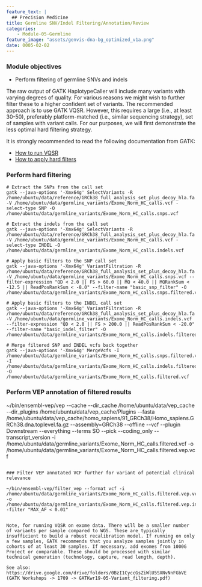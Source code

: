 ```yaml
---
feature_text: |
  ## Precision Medicine
title: Germline SNV/Indel Filtering/Annotation/Review
categories:
    - Module-05-Germline
feature_image: "assets/genvis-dna-bg_optimized_v1a.png"
date: 0005-02-02
---
```


### Module objectives

- Perform filtering of germline SNVs and indels 

The raw output of GATK HaplotypeCaller will include many variants with varying degrees of quality. For various reasons we might wish to further filter these to a higher confident set of variants. The recommended approach is to use GATK VQSR. However, this requires a large (i.e., at least 30-50), preferably platform-matched (i.e., similar sequencing strategy), set of samples with variant calls. For our purposes, we will first demonstrate the less optimal hard filtering strategy. 

It is strongly recommended to read the following documentation from GATK:
- [How to run VQSR](https://software.broadinstitute.org/gatk/documentation/article?id=2805)
- [How to apply hard filters](https://software.broadinstitute.org/gatk/documentation/article?id=2806) 

### Perform hard filtering

```
# Extract the SNPs from the call set
gatk --java-options '-Xmx64g' SelectVariants -R /home/ubuntu/data/reference/GRCh38_full_analysis_set_plus_decoy_hla.fa -V /home/ubuntu/data/germline_variants/Exome_Norm_HC_calls.vcf -select-type SNP -O /home/ubuntu/data/germline_variants/Exome_Norm_HC_calls.snps.vcf

# Extract the indels from the call set
gatk --java-options '-Xmx64g' SelectVariants -R /home/ubuntu/data/reference/GRCh38_full_analysis_set_plus_decoy_hla.fa -V /home/ubuntu/data/germline_variants/Exome_Norm_HC_calls.vcf -select-type INDEL -O /home/ubuntu/data/germline_variants/Exome_Norm_HC_calls.indels.vcf

# Apply basic filters to the SNP call set
gatk --java-options '-Xmx64g' VariantFiltration -R /home/ubuntu/data/reference/GRCh38_full_analysis_set_plus_decoy_hla.fa -V /home/ubuntu/data/germline_variants/Exome_Norm_HC_calls.snps.vcf --filter-expression "QD < 2.0 || FS > 60.0 || MQ < 40.0 || MQRankSum < -12.5 || ReadPosRankSum < -8.0" --filter-name "basic_snp_filter" -O /home/ubuntu/data/germline_variants/Exome_Norm_HC_calls.snps.filtered.vcf

# Apply basic filters to the INDEL call set
gatk --java-options '-Xmx64g' VariantFiltration -R /home/ubuntu/data/reference/GRCh38_full_analysis_set_plus_decoy_hla.fa -V /home/ubuntu/data/germline_variants/Exome_Norm_HC_calls.indels.vcf --filter-expression "QD < 2.0 || FS > 200.0 || ReadPosRankSum < -20.0" --filter-name "basic_indel_filter" -O /home/ubuntu/data/germline_variants/Exome_Norm_HC_calls.indels.filtered.vcf

# Merge filtered SNP and INDEL vcfs back together
gatk --java-options '-Xmx64g' MergeVcfs -I /home/ubuntu/data/germline_variants/Exome_Norm_HC_calls.snps.filtered.vcf -I /home/ubuntu/data/germline_variants/Exome_Norm_HC_calls.indels.filtered.vcf -O /home/ubuntu/data/germline_variants/Exome_Norm_HC_calls.filtered.vcf

```

### Perform VEP annotation of filtered results
~/bin/ensembl-vep/vep --cache --dir_cache /home/ubuntu/data/vep_cache --dir_plugins /home/ubuntu/data/vep_cache/Plugins --fasta /home/ubuntu/data/vep_cache/homo_sapiens/91_GRCh38/Homo_sapiens.GRCh38.dna.toplevel.fa.gz --assembly=GRCh38 --offline --vcf --plugin Downstream --everything --terms SO --pick --coding_only --transcript_version -i /home/ubuntu/data/germline_variants/Exome_Norm_HC_calls.filtered.vcf -o /home/ubuntu/data/germline_variants/Exome_Norm_HC_calls.filtered.vep.vcf

```

### Filter VEP annotated VCF further for variant of potential clinical relevance

~/bin/ensembl-vep/filter_vep --format vcf -i /home/ubuntu/data/germline_variants/Exome_Norm_HC_calls.filtered.vep.vcf -o /home/ubuntu/data/germline_variants/Exome_Norm_HC_calls.filtered.vep.interesting.vcf -filter "MAX_AF < 0.01"


Note, for running VQSR on exome data. There will be a smaller number of variants per sample compared to WGS. These are typically insufficient to build a robust recalibration model. If running on only a few samples, GATK recommends that you analyze samples jointly in cohorts of at least 30 samples. If necessary, add exomes from 1000G Project or comparable. These should be processed with similar technical generation (technology, capture, read length, depth). 

See also: https://drive.google.com/drive/folders/0BzI1CyccGsZiWlU5SXNvNnFGbVE (GATK Workshops -> 1709 -> GATKwr19-05-Variant_filtering.pdf)




